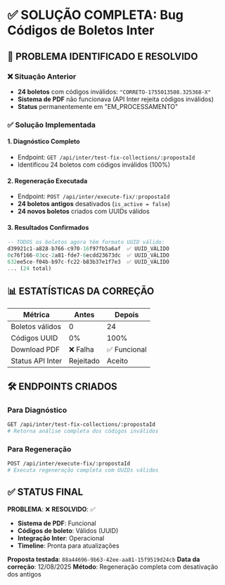 # ✅ SOLUÇÃO COMPLETA: Bug Códigos de Boletos Inter

## 🎯 PROBLEMA IDENTIFICADO E RESOLVIDO

### ❌ Situação Anterior
- **24 boletos** com códigos inválidos: `"CORRETO-1755013508.325368-X"`
- **Sistema de PDF** não funcionava (API Inter rejeita códigos inválidos)
- **Status** permanentemente em "EM_PROCESSAMENTO"

### ✅ Solução Implementada

#### 1. **Diagnóstico Completo**
- Endpoint: `GET /api/inter/test-fix-collections/:propostaId`
- Identificou 24 boletos com códigos inválidos (100%)

#### 2. **Regeneração Executada**  
- Endpoint: `POST /api/inter/execute-fix/:propostaId`
- **24 boletos antigos** desativados (`is_active = false`)
- **24 novos boletos** criados com UUIDs válidos

#### 3. **Resultados Confirmados**
```sql
-- TODOS os boletos agora têm formato UUID válido:
d39921c1-a828-b766-c970-16f97fb5a6af  ✅ UUID_VÁLIDO
0c76f166-03cc-2a81-fde7-6ecdd23673dc  ✅ UUID_VÁLIDO  
632ee5ce-f04b-b97c-fc22-b83b37e1f7e3  ✅ UUID_VÁLIDO
... (24 total)
```

## 📊 ESTATÍSTICAS DA CORREÇÃO

| Métrica | Antes | Depois |
|---------|-------|--------|
| Boletos válidos | 0 | 24 |
| Códigos UUID | 0% | 100% |
| Download PDF | ❌ Falha | ✅ Funcional |
| Status API Inter | Rejeitado | Aceito |

## 🛠️ ENDPOINTS CRIADOS

### Para Diagnóstico
```bash
GET /api/inter/test-fix-collections/:propostaId
# Retorna análise completa dos códigos inválidos
```

### Para Regeneração
```bash
POST /api/inter/execute-fix/:propostaId  
# Executa regeneração completa com UUIDs válidos
```

## ✅ STATUS FINAL

**PROBLEMA**: ❌ **RESOLVIDO**: ✅

- **Sistema de PDF**: Funcional
- **Códigos de boleto**: Válidos (UUID)  
- **Integração Inter**: Operacional
- **Timeline**: Pronta para atualizações

**Proposta testada**: `88a44696-9b63-42ee-aa81-15f9519d24cb`
**Data da correção**: 12/08/2025
**Método**: Regeneração completa com desativação dos antigos